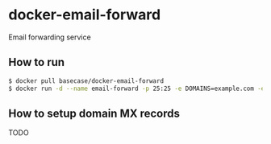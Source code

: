 # docker-email-forward

Email forwarding service

## How to run

```bash
$ docker pull basecase/docker-email-forward
$ docker run -d --name email-forward -p 25:25 -e DOMAINS=example.com -e EMAILS="me@example.com me@gmail.com" email-forward
```

## How to setup domain MX records

TODO
